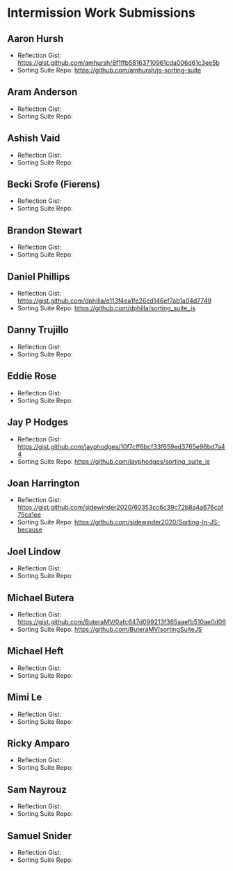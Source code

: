 # Intermission Work Submissions

## Aaron Hursh

* Reflection Gist: https://gist.github.com/amhursh/8f1ffb58163710961cda006d61c3ee5b
* Sorting Suite Repo: https://github.com/amhursh/js-sorting-suite

## Aram Anderson

* Reflection Gist:
* Sorting Suite Repo:

## Ashish Vaid

* Reflection Gist:
* Sorting Suite Repo:

## Becki Srofe (Fierens)

* Reflection Gist:
* Sorting Suite Repo:

## Brandon Stewart

* Reflection Gist:
* Sorting Suite Repo:

## Daniel Phillips

* Reflection Gist: https://gist.github.com/dphilla/e113f4ea1fe26cd146ef7ab1a04d7749
* Sorting Suite Repo: https://github.com/dphilla/sorting_suite_js

## Danny Trujillo

* Reflection Gist:
* Sorting Suite Repo:

## Eddie Rose

* Reflection Gist:
* Sorting Suite Repo:

## Jay P Hodges

* Reflection Gist: https://gist.github.com/jayphodges/10f7cff6bcf33f659ed3765e96bd7a44
* Sorting Suite Repo: https://github.com/jayphodges/sorting_suite_js

## Joan Harrington

* Reflection Gist: https://gist.github.com/sidewinder2020/60353cc6c39c72b8a4a676caf75ca1ee
* Sorting Suite Repo: https://github.com/sidewinder2020/Sorting-In-JS-because

## Joel Lindow

* Reflection Gist:
* Sorting Suite Repo:

## Michael Butera

* Reflection Gist: https://gist.github.com/ButeraMV/0afc647d099213f365aaefb510ae0d06
* Sorting Suite Repo: https://github.com/ButeraMV/sortingSuiteJS

## Michael Heft

* Reflection Gist:
* Sorting Suite Repo:

## Mimi Le

* Reflection Gist:
* Sorting Suite Repo:

## Ricky Amparo

* Reflection Gist:
* Sorting Suite Repo:

## Sam Nayrouz

* Reflection Gist:
* Sorting Suite Repo:

## Samuel Snider

* Reflection Gist:
* Sorting Suite Repo:
